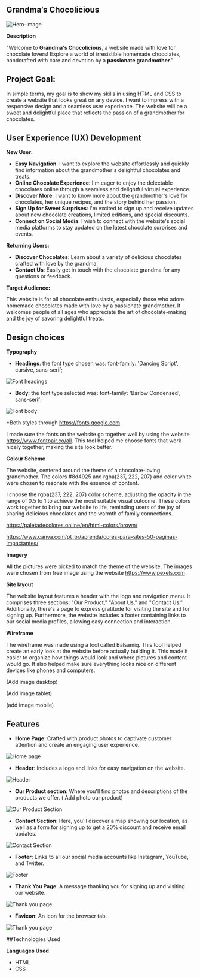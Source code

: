 ## Grandma’s Chocolicious

![Hero-image](assets/readme-images/hero-resize.png)

**Description**

"Welcome to **Grandma's Chocolicious**, a website made with love for chocolate lovers! Explore a world of irresistible homemade chocolates, handcrafted with care and devotion by a **passionate grandmother**.”

## Project Goal:

In simple terms, my goal is to show my skills in using HTML and CSS to create a website that looks great on any device. I want to impress with a responsive design and a seamless user experience. The website will be a sweet and delightful place that reflects the passion of a grandmother for chocolates.

## User Experience (UX) Development

**New User:**

- **Easy Navigation**: I want to explore the website effortlessly and quickly find information about the grandmother's delightful chocolates and treats.
- **Online Chocolate Experience**: I'm eager to enjoy the delectable chocolates online through a seamless and delightful virtual experience.
- **Discover More**: I want to know more about the grandmother's love for chocolates, her unique recipes, and the story behind her passion.
- **Sign Up for Sweet Surprises**: I'm excited to sign up and receive updates about new chocolate creations, limited editions, and special discounts.
- **Connect on Social Media**: I wish to connect with the website's social media platforms to stay updated on the latest chocolate surprises and events.

**Returning Users:**

- **Discover Chocolates**: Learn about a variety of delicious chocolates crafted with love by the grandma.
- **Contact Us**: Easily get in touch with the chocolate grandma for any questions or feedback.

**Target Audience:**

This website is for all chocolate enthusiasts, especially those who adore homemade chocolates made with love by a passionate grandmother. It welcomes people of all ages who appreciate the art of chocolate-making and the joy of savoring delightful treats.

## Design choices

**Typography**

- **Headings**:  the font type chosen was: font-family: 'Dancing Script', cursive, sans-serif;

![Font headings](assets/readme-images/font01.png)

- **Body**: the font type selected was: font-family: 'Barlow Condensed', sans-serif;

![Font body](assets/readme-images/font02.png)

*Both styles through https://fonts.google.com

I made sure the fonts on the website go together well by using the website https://www.fontpair.co/all. This tool helped me choose fonts that work nicely together, making the site look better.

**Colour Scheme**

The website, centered around the theme of a chocolate-loving grandmother. The colors #8d4925 and rgba(237, 222, 207) and color white were chosen to resonate with the essence of content.

I choose the rgba(237, 222, 207) color scheme, adjusting the opacity in the range of 0.5 to 1 to achieve the most suitable visual outcome.
These colors work together to bring our website to life, reminding users of the joy of sharing delicious chocolates and the warmth of family connections.

https://paletadecolores.online/en/html-colors/brown/

https://www.canva.com/pt_br/aprenda/cores-para-sites-50-paginas-impactantes/

**Imagery**

All the pictures were picked to match the theme of the website. The images were chosen from free image using the website https://www.pexels.com .

**Site layout**
  
The website layout features a header with the logo and navigation menu. It comprises three sections: "Our Product," "About Us," and "Contact Us." Additionally, there's a page to express gratitude for visiting the site and for signing up. Furthermore, the website includes a footer containing links to our social media profiles, allowing easy connection and interaction.

**Wireframe**

The wireframe was made using a tool called Balsamiq. This tool helped create an early look at the website before actually building it. This made it easier to organize how things would look and where pictures and content would go. It also helped make sure everything looks nice on different devices like phones and computers.

(Add image dasktop)

(Add image tablet)

(add image mobile)

## Features

- **Home Page**: Crafted with product photos to captivate customer attention and create an engaging user experience.

![Home page](assets/readme-images/home-page-features.png)

- **Header**: Includes a logo and links for easy navigation on the website.

![Header](assets/readme-images/header-features.png)

- **Our Product section**: Where you'll find photos and descriptions of the products we offer.
( Add photo our product)

![Our Product Section](assets/readme-images/our-product-section.png)

- **Contact Section**: Here, you'll discover a map showing our location, as well as a form for signing up to get a 20% discount and receive email updates.

![Contact Section](assets/readme-images/contact-features.png)

- **Footer**: Links to all our social media accounts like Instagram, YouTube, and Twitter.

![Footer](assets/readme-images/footer-features.png)

- **Thank You Page**: A message thanking you for signing up and visiting our website.

![Thank you page](assets/readme-images/thank-you-features.png)

- **Favicon**: An icon for the browser tab.

![Thank you page](assets/favicon/favicon-32x32.png)

##Technologies Used

**Languages Used**

- HTML
- CSS


